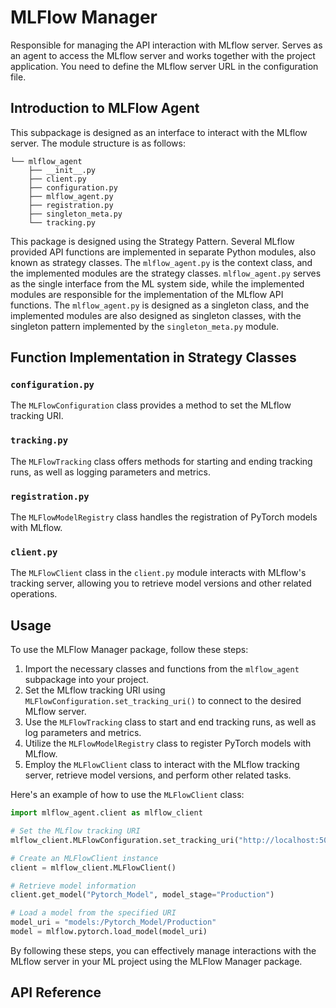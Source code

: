 # MLFlow Manager

Responsible for managing the API interaction with MLflow server. Serves as an agent to access the MLflow server and works together with the project application. You need to define the MLflow server URL in the configuration file.

## Introduction to MLFlow Agent

This subpackage is designed as an interface to interact with the MLflow server. The module structure is as follows:

```
└── mlflow_agent
    ├── __init__.py
    ├── client.py
    ├── configuration.py
    ├── mlflow_agent.py
    ├── registration.py
    ├── singleton_meta.py
    └── tracking.py
```

This package is designed using the Strategy Pattern. Several MLflow provided API functions are implemented in separate Python modules, also known as strategy classes. The `mlflow_agent.py` is the context class, and the implemented modules are the strategy classes. `mlflow_agent.py` serves as the single interface from the ML system side, while the implemented modules are responsible for the implementation of the MLflow API functions. The `mlflow_agent.py` is designed as a singleton class, and the implemented modules are also designed as singleton classes, with the singleton pattern implemented by the `singleton_meta.py` module.

## Function Implementation in Strategy Classes

### `configuration.py`

The `MLFlowConfiguration` class provides a method to set the MLflow tracking URI.

### `tracking.py`

The `MLFlowTracking` class offers methods for starting and ending tracking runs, as well as logging parameters and metrics.

### `registration.py`

The `MLFlowModelRegistry` class handles the registration of PyTorch models with MLflow.

### `client.py`

The `MLFlowClient` class in the `client.py` module interacts with MLflow's tracking server, allowing you to retrieve model versions and other related operations.

## Usage

To use the MLFlow Manager package, follow these steps:

1. Import the necessary classes and functions from the `mlflow_agent` subpackage into your project.
2. Set the MLflow tracking URI using `MLFlowConfiguration.set_tracking_uri()` to connect to the desired MLflow server.
3. Use the `MLFlowTracking` class to start and end tracking runs, as well as log parameters and metrics.
4. Utilize the `MLFlowModelRegistry` class to register PyTorch models with MLflow.
5. Employ the `MLFlowClient` class to interact with the MLflow tracking server, retrieve model versions, and perform other related tasks.

Here's an example of how to use the `MLFlowClient` class:

```python
import mlflow_agent.client as mlflow_client

# Set the MLflow tracking URI
mlflow_client.MLFlowConfiguration.set_tracking_uri("http://localhost:5001")

# Create an MLFlowClient instance
client = mlflow_client.MLFlowClient()

# Retrieve model information
client.get_model("Pytorch_Model", model_stage="Production")

# Load a model from the specified URI
model_uri = "models:/Pytorch_Model/Production"
model = mlflow.pytorch.load_model(model_uri)
```

By following these steps, you can effectively manage interactions with the MLflow server in your ML project using the MLFlow Manager package.


## API Reference

